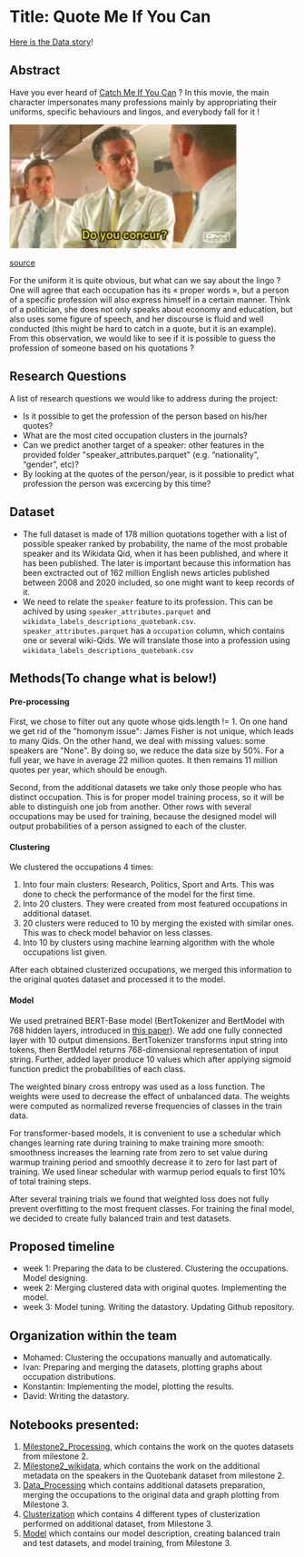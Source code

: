 # Title: Quote Me If You Can

[Here is the Data story](https://quote-me-if-you-can.github.io/)!

## Abstract

Have you ever heard of [Catch Me If You Can](https://en.wikipedia.org/wiki/Catch_Me_If_You_Can) ? In this movie, the main character impersonates many professions mainly by appropriating their uniforms, specific behaviours and lingos, and everybody fall for it !  

<img title="Do you concur ?" width="400px" src="img/tenor.gif">

[source](https://media1.tenor.com/images/24eba459fc0a6e19c4d2d60ed678e2f9/tenor.gif?itemid=7219821)

For the uniform it is quite obvious, but what can we say about the lingo ? One will agree that each occupation has its « proper words », but a person of a specific profession will also express himself in a certain manner. Think of a politician, she does not only speaks about economy and education, but also uses some figure of speech, and her discourse is fluid and well conducted (this might be hard to catch in a quote, but it is an example).  
From this observation, we would like to see if it is possible to guess the profession of someone based on his quotations ?

## Research Questions

A list of research questions we would like to address during the project:
* Is it possible to get the profession of the person based on his/her quotes?
* What are the most cited occupation clusters in the journals?
* Can we predict another target of a speaker: other features in the provided folder "speaker_attributes.parquet" (e.g. “nationality”, “gender”, etc)?
* By looking at the quotes of the person/year, is it possible to predict what profession the person was excercing by this time?


## Dataset 

* The full dataset is made of 178 million quotations together with a list of possible speaker ranked by probability, the name of the most probable speaker and its Wikidata Qid, when it has been published, and where it has been published. The later is important because this information has been exctracted out of 162 million English news articles published between 2008 and 2020 included, so one might want to keep records of it.
* We need to relate the `speaker` feature to its profession. This can be achived by using `speaker_attributes.parquet` and `wikidata_labels_descriptions_quotebank.csv`. `speaker_attributes.parquet` has a `occupation` column, which contains one or several wiki-Qids. We will translate those into a profession using `wikidata_labels_descriptions_quotebank.csv`

## Methods(To change what is below!)

#### Pre-processing
First, we chose to filter out any quote whose qids.length != 1. On one hand we get rid of the "homonym issue": James Fisher is not unique, which leads to many Qids. On the other hand, we deal with missing values: some speakers are "None". By doing so, we reduce the data size by 50%. For a full year, we have in average 22 million quotes. It then remains 11 million quotes per year, which should be enough.

Second, from the additional datasets we take only those people who has distinct occupation. This is for proper model training process, so it will be able to distinguish one job from another. Other rows with several occupations may be used for training, because the designed model will output probabilities of a person assigned to each of the cluster.

#### Clustering

We clustered the occupations 4 times:
1)	Into four main clusters: Research, Politics, Sport and Arts. This was done to check the performance of the model for the first time.
2)	Into 20 clusters. They were created from most featured occupations in additional dataset.
3)	20 clusters were reduced to 10 by merging the existed with similar ones. This was to check model behavior on less classes.
4)	Into 10 by clusters using machine learning algorithm with the whole occupations list given.

After each obtained clusterized occupations, we merged this information to the original quotes dataset and processed it to the model.
#### Model

We used pretrained BERT-Base model (BertTokenizer and BertModel with 768 hidden layers, introduced in [this paper](https://arxiv.org/abs/1810.04805)). We add one fully connected layer with 10 output dimensions. BertTokenizer transforms input string into tokens, then BertModel returns 768-dimensional representation of input string. Further, added layer produce 10 values which after applying sigmoid function predict the probabilities of each class.

The weighted binary cross entropy was used as a loss function. The weights were used to decrease the effect of unbalanced data. The weights were computed as normalized reverse frequencies of classes in the train data.

For transformer-based models, it is convenient to use a schedular which changes learning rate during training to make training more smooth: smoothness increases the learning rate from zero to set value during warmup training period and smoothly decrease it to zero for last part of training. We used linear schedular with warmup period equals to first 10% of total training steps.

After several training trials we found that weighted loss does not fully prevent overfitting to the most frequent classes. For training the final model, we decided to create fully balanced train and test datasets.


## Proposed timeline
* week 1: Preparing the data to be clustered. Clustering the occupations. Model designing.
* week 2: Merging clustered data with original quotes. Implementing the model.
* week 3: Model tuning. Writing the datastory. Updating Github repository.

## Organization within the team

* Mohamed: Clustering the occupations manually and automatically.
* Ivan: Preparing and merging the datasets, plotting graphs about occupation distributions.
* Konstantin: Implementing the model, plotting the results.
* David: Writing the datastory.

## Notebooks presented: 
1) [Milestone2_Processing](https://github.com/epfl-ada/ada-2021-project-k-dim/blob/main/code/Milestone_2/Milestone2_Processing.ipynb), which contains the work on the quotes datasets from milestone 2.
2) [Milestone2_wikidata](https://github.com/epfl-ada/ada-2021-project-k-dim/blob/main/code/Milestone_2/Milestone2_wikidata.ipynb), which contains the work on the additional metadata on the speakers in the Quotebank dataset from milestone 2.
3) [Data_Processing](https://github.com/epfl-ada/ada-2021-project-k-dim/blob/main/code/Milestone_3/Data_Processing.ipynb) which contains additional datasets preparation, merging the occupations to the original data and graph plotting from Milestone 3.
4) [Clusterization]() which contains 4 different types of clusterization performed on additional dataset, from Milestone 3.
5) [Model](https://github.com/epfl-ada/ada-2021-project-k-dim/blob/main/code/Milestone_3/Model.ipynb) which contains our model description, creating balanced train and test datasets, and model training, from Milestone 3. 
